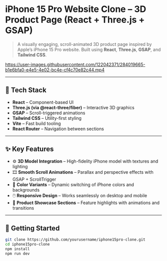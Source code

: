 # iPhone 15 Pro Website Clone – 3D Product Page (React + Three.js + GSAP)

> A visually engaging, scroll-animated 3D product page inspired by Apple’s iPhone 15 Pro website. Built using **React**, **Three.js**, **GSAP**, and **Tailwind CSS**.

https://user-images.githubusercontent.com/122042371/284019665-b1e6bfa0-e4e5-4e02-bc4e-cf4c70e82c44.mp4

---

## 🔧 Tech Stack

- **React** – Component-based UI
- **Three.js (via @react-three/fiber)** – Interactive 3D graphics
- **GSAP** – Scroll-triggered animations
- **Tailwind CSS** – Utility-first styling
- **Vite** – Fast build tooling
- **React Router** – Navigation between sections

---

## ✨ Key Features

- ⚙️ **3D Model Integration** – High-fidelity iPhone model with textures and lighting
- 🎞️ **Smooth Scroll Animations** – Parallax and perspective effects with GSAP + ScrollTrigger
- 🎨 **Color Variants** – Dynamic switching of iPhone colors and backgrounds
- 🖱️ **Responsive Design** – Works seamlessly on desktop and mobile
- 📸 **Product Showcase Sections** – Feature highlights with animations and transitions

---

## 🚀 Getting Started

```bash
git clone https://github.com/yourusername/iphone15pro-clone.git
cd iphone15pro-clone
npm install
npm run dev
